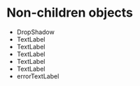 # Non-children objects

- DropShadow
- TextLabel
- TextLabel
- TextLabel
- TextLabel
- TextLabel
- errorTextLabel
